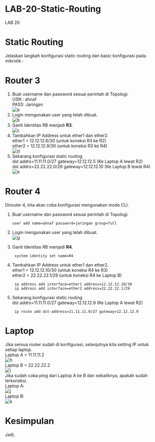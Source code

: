 # LAB-20-Static-Routing
LAB 20

# Static Routing
  Jelaskan langkah konfigurasi static routing dan basic konfigurasi  pada  mikrotik :  
# Router 3
  1. Buat username dan password sesuai perintah di Topologi.  
     USN : ahnaf  
     PASS: Jaringan  
![a]()  
  2. Login mengunakan user yang telah dibuat.  
![b]()  
  3. Ganti Identitas RB menjadi **R3**.  
![c]()  
  4. Tambahkan IP Address untuk ether1 dan ether2.  
     ether1 = 12.12.12.6/30 (untuk koneksi R3 ke R2)  
     ether2 = 12.12.12.9/30 (untuk koneksi R3 ke R4)  
![d]()
  6. Sekarang konfigurasi static routing  
     dst addrs=11.11.11.0/27 gateway=12.12.12.5 (Ke Laptop A lewat R2)  
     dst addrs=22.22.22.0/29 gateway=12.12.12.10 (Ke Laptop B lewat R4)  
![e]()
       
# Router 4
  Dirouter 4, kita akan coba konfigurasi mengunakan mode CLI.  
  1. Buat username dan password sesuai perintah di Topologi.  

         user add name=ahnaf password=jaringan group=full  
  2. Login mengunakan user yang telah dibuat.  
![g]()  
  3. Ganti Identitas RB menjadi **R4**.  

          system identity set name=R4  
  4. Tambahkan IP Address untuk ether1 dan ether2.  
     ether1 = 12.12.12.10/30 (untuk koneksi R4 ke R3)  
     ether2 = 22.22.22.1/29 (untuk koneksi R4 ke Laptop B)  

          ip address add interface=ether1 address=12.12.12.10/30  
          ip address add interface=ether2 address=22.22.22.1/29  
  5. Sekarang konfigurasi static routing  
     dst addrs=11.11.11.0/27 gateway=12.12.12.9 (Ke Laptop A lewat R2)  

          ip route add dst-address=11.11.11.0/27 gateway=12.12.12.9  

# Laptop  
  Jika semua router sudah di konfigurasi, selanjutnya kita setting IP untuk setiap laptop.  
  Laptop A = 11.11.11.2  
  ![h]()  
  Laptop B = 22.22.22.2  
  ![i]()  
  Jika sudah coba ping dari Laptop A ke B dan sebaliknya, apakah sudah terkoneksi.  
  Laptop A:  
  ![j]()  
  Laptop B:  
  ![k]()  

# Kesimpulan
  Jadi,
